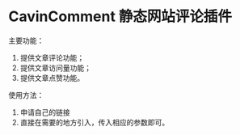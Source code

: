 # CavinComment 静态网站评论插件

主要功能：
1. 提供文章评论功能；
2. 提供文章访问量功能；
3. 提供文章点赞功能。

使用方法：
1. 申请自己的链接
2. 直接在需要的地方引入，传入相应的参数即可。

